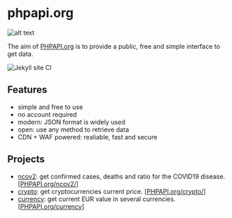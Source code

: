 # phpapi.org

![alt text](https://phpapi.org/img/phpapi.org.png "PHPAPI.org")

The aim of [PHPAPI.org](https://phpapi.org) is to provide a public, free and simple interface to get data.

![Jekyll site CI](https://github.com/fabriziosalmi/phpapi/workflows/Jekyll%20site%20CI/badge.svg?branch=master)

## Features

- simple and free to use
- no account required
- modern: JSON format is widely used
- open: use any method to retrieve data
- CDN + WAF powered: realiable, fast and secure

## Projects

- [ncov2](https://github.com/fabriziosalmi/phpapi/blob/master/ncov2/README.md): get confirmed cases, deaths and ratio for the COVID19 disease. [[PHPAPI.org/ncov2/](https://phpapi.org/ncov2/)]
- [crypto](https://github.com/fabriziosalmi/phpapi/blob/master/crypto/README.md): get cryptocurrencies current price.  [[PHPAPI.org/crypto/](https://phpapi.org/crypto/)]
- [currency](https://github.com/fabriziosalmi/phpapi/blob/master/currency/README.md): get current EUR value in several currencies. [[PHPAPI.org/currency](https://phpapi.org/currency/api.php?currency=EUR)]
